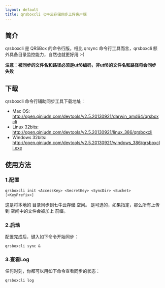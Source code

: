 ```yaml
---
layout: default
title: qrsboxcli 七牛云存储同步上传客户端
---
```



## 简介

qrsboxcli 是 QRSBox 的命令行版。相比 qrsync 命令行工具而言，qrsboxcli 额外具备目录监控能力，自然也就更好用 :-)

**注意：被同步的文件名和路径必须是utf8编码，非utf8的文件名和路径将会同步失败**

## 下载

qrsboxcli 命令行辅助同步工具下载地址：

- Mac OS: <http://open.qiniudn.com/devtools/v2.5.20130921/darwin_amd64/qrsboxcli>
- Linux 32bits: <http://open.qiniudn.com/devtools/v2.5.20130921/linux_386/qrsboxcli>
- Windows 32bits: <http://open.qiniudn.com/devtools/v2.5.20130921/windows_386/qrsboxcli.exe>

## 使用方法

### 1.配置

``` shell
qrsboxcli init <AccessKey> <SecretKey> <SyncDir> <Bucket> [<KeyPrefix>]
```

这是将本地的 <SyncDir> 目录同步到七牛云存储 <Bucket> 空间。<KeyPrefix> 是可选的，如果指定，那么所有上传到 <Bucket> 空间中的文件会被加上 <KeyPrefix> 前缀。

### 2.启动

配置完成后，键入如下命令开始同步：

``` shell
qrsboxcli sync &
```

### 3.查看Log

任何时刻，你都可以用如下命令查看同步的状态：

``` shell
qrsboxcli log
```
